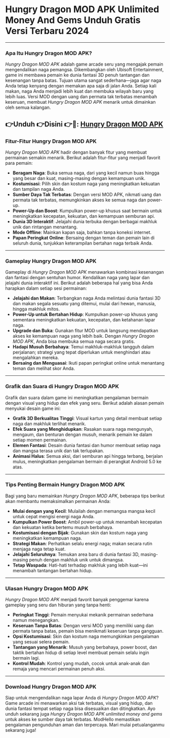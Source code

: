 # Hungry Dragon MOD APK Unlimited Money And Gems Unduh Gratis Versi Terbaru 2024

---

### Apa Itu Hungry Dragon MOD APK?
*Hungry Dragon MOD APK* adalah game arcade seru yang mengajak pemain mengendalikan naga pemangsa. Dikembangkan oleh Ubisoft Entertainment, game ini membawa pemain ke dunia fantasi 3D penuh tantangan dan kesenangan tanpa batas. Tujuan utama sangat sederhana—jaga agar naga Anda tetap kenyang dengan memakan apa saja di jalan Anda. Setiap kali makan, naga Anda menjadi lebih kuat dan membuka wilayah baru yang lebih luas. Versi MOD dengan uang dan permata tak terbatas menambah keseruan, membuat *Hungry Dragon MOD APK* menarik untuk dimainkan oleh semua kalangan.



👉Unduh 👉Disini 👉🐉: [Hungry Dragon MOD APK](https://modhello.com/hungry-dragon/)
---

### Fitur-Fitur Hungry Dragon MOD APK
*Hungry Dragon MOD APK* hadir dengan banyak fitur yang membuat permainan semakin menarik. Berikut adalah fitur-fitur yang menjadi favorit para pemain:

- **Beragam Naga**: Buka semua naga, dari yang kecil namun buas hingga yang besar dan kuat, masing-masing dengan kemampuan unik.
- **Kostumisasi**: Pilih skin dan kostum naga yang meningkatkan kekuatan dan tampilan naga Anda.
- **Sumber Daya Tak Terbatas**: Dengan versi MOD APK, nikmati uang dan permata tak terbatas, memungkinkan akses ke semua naga dan power-up.
- **Power-Up dan Boost**: Kumpulkan power-up khusus saat bermain untuk meningkatkan kecepatan, kekuatan, dan kemampuan semburan api.
- **Dunia 3D Interaktif**: Jelajahi dunia terbuka dengan berbagai makhluk unik dan rintangan menantang.
- **Mode Offline**: Mainkan kapan saja, bahkan tanpa koneksi internet.
- **Papan Peringkat Online**: Bersaing dengan teman dan pemain lain di seluruh dunia, tunjukkan keterampilan bertahan naga terbaik Anda.

---

### Gameplay Hungry Dragon MOD APK
Gameplay di *Hungry Dragon MOD APK* menawarkan kombinasi kesenangan dan fantasi dengan sentuhan humor. Kendalikan naga yang lapar dan jelajahi dunia interaktif ini. Berikut adalah beberapa hal yang bisa Anda harapkan dalam setiap sesi permainan:

- **Jelajahi dan Makan**: Terbangkan naga Anda melintasi dunia fantasi 3D dan makan segala sesuatu yang ditemui, mulai dari hewan, manusia, hingga makhluk mitos.
- **Power-Up untuk Bertahan Hidup**: Kumpulkan power-up khusus yang sementara meningkatkan kekuatan, kecepatan, dan ketahanan lapar naga.
- **Upgrade dan Buka**: Gunakan fitur MOD untuk langsung mendapatkan akses ke kemampuan naga yang lebih baik. Dengan *Hungry Dragon MOD APK*, Anda bisa membuka semua naga secara gratis.
- **Hadapi Musuh Berbahaya**: Temui makhluk-makhluk tangguh dalam perjalanan; strategi yang tepat diperlukan untuk menghindari atau mengalahkan mereka.
- **Bersaing dan Menguasai**: Ikuti papan peringkat online untuk menantang teman dan melihat skor Anda.

---

### Grafik dan Suara di Hungry Dragon MOD APK
Grafik dan suara dalam game ini meningkatkan pengalaman bermain dengan visual yang hidup dan efek yang seru. Berikut adalah alasan pemain menyukai desain game ini:

- **Grafik 3D Berkualitas Tinggi**: Visual kartun yang detail membuat setiap naga dan makhluk terlihat menarik.
- **Efek Suara yang Menghidupkan**: Rasakan suara naga mengunyah, mengaum, dan benturan dengan musuh, menarik pemain ke dalam setiap momen permainan.
- **Elemen Fantasi**: Desain dunia fantasi dan humor membuat setiap naga dan mangsa terasa unik dan tak terlupakan.
- **Animasi Halus**: Semua aksi, dari semburan api hingga terbang, berjalan mulus, meningkatkan pengalaman bermain di perangkat Android 5.0 ke atas.

---

### Tips Penting Bermain Hungry Dragon MOD APK
Bagi yang baru memainkan *Hungry Dragon MOD APK*, beberapa tips berikut akan membantu memaksimalkan permainan Anda:

- **Mulai dengan yang Kecil**: Mulailah dengan memangsa mangsa kecil untuk cepat mengisi energi naga Anda.
- **Kumpulkan Power Boost**: Ambil power-up untuk menambah kecepatan dan kekuatan ketika bertemu musuh berbahaya.
- **Kostumisasi dengan Bijak**: Gunakan skin dan kostum naga yang meningkatkan kemampuan naga.
- **Strategi Makan**: Perhatikan selalu energi naga; makan secara rutin menjaga naga tetap kuat.
- **Jelajahi Seluruhnya**: Temukan area baru di dunia fantasi 3D, masing-masing penuh dengan makhluk unik untuk dimangsa.
- **Tetap Waspada**: Hati-hati terhadap makhluk yang lebih kuat—ini menambah tantangan bertahan hidup.

---

### Ulasan Hungry Dragon MOD APK
*Hungry Dragon MOD APK* menjadi favorit banyak penggemar karena gameplay yang seru dan hiburan yang tanpa henti:

- **Peringkat Tinggi**: Pemain menyukai mekanik permainan sederhana namun menegangkan.
- **Keseruan Tanpa Batas**: Dengan versi MOD yang memiliki uang dan permata tanpa batas, pemain bisa menikmati keseruan tanpa gangguan.
- **Opsi Kostumisasi**: Skin dan kostum naga memungkinkan pengalaman yang sesuai selera pemain.
- **Tantangan yang Menarik**: Musuh yang berbahaya, power boost, dan taktik bertahan hidup di setiap level membuat pemain selalu ingin bermain lagi.
- **Kontrol Mudah**: Kontrol yang mudah, cocok untuk anak-anak dan remaja yang mencari permainan penuh aksi.

---

### Download Hungry Dragon MOD APK
Siap untuk mengendalikan naga lapar Anda di *Hungry Dragon MOD APK*? Game arcade ini menawarkan aksi tak terbatas, visual yang hidup, dan dunia fantasi tempat setiap naga bisa disesuaikan dan ditingkatkan. Ayo unduh sekarang juga *Hungry Dragon MOD APK unlimited money and gems* untuk akses ke sumber daya tak terbatas. ModHello memastikan pengalaman pengunduhan aman dan terpercaya. Mari mulai petualanganmu sekarang juga!
